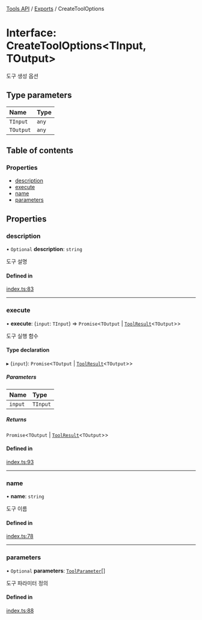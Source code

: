 [Tools API](../../) / [Exports](../modules) / CreateToolOptions

# Interface: CreateToolOptions\<TInput, TOutput\>

도구 생성 옵션

## Type parameters

| Name | Type |
| :------ | :------ |
| `TInput` | `any` |
| `TOutput` | `any` |

## Table of contents

### Properties

- [description](CreateToolOptions#description)
- [execute](CreateToolOptions#execute)
- [name](CreateToolOptions#name)
- [parameters](CreateToolOptions#parameters)

## Properties

### description

• `Optional` **description**: `string`

도구 설명

#### Defined in

[index.ts:83](https://github.com/robotaio/robota/blob/1202ed01072674e4ff6307d72c09a57873f8f949/packages/tools/src/index.ts#L83)

___

### execute

• **execute**: (`input`: `TInput`) => `Promise`\<`TOutput` \| [`ToolResult`](ToolResult)\<`TOutput`\>\>

도구 실행 함수

#### Type declaration

▸ (`input`): `Promise`\<`TOutput` \| [`ToolResult`](ToolResult)\<`TOutput`\>\>

##### Parameters

| Name | Type |
| :------ | :------ |
| `input` | `TInput` |

##### Returns

`Promise`\<`TOutput` \| [`ToolResult`](ToolResult)\<`TOutput`\>\>

#### Defined in

[index.ts:93](https://github.com/robotaio/robota/blob/1202ed01072674e4ff6307d72c09a57873f8f949/packages/tools/src/index.ts#L93)

___

### name

• **name**: `string`

도구 이름

#### Defined in

[index.ts:78](https://github.com/robotaio/robota/blob/1202ed01072674e4ff6307d72c09a57873f8f949/packages/tools/src/index.ts#L78)

___

### parameters

• `Optional` **parameters**: [`ToolParameter`](ToolParameter)[]

도구 파라미터 정의

#### Defined in

[index.ts:88](https://github.com/robotaio/robota/blob/1202ed01072674e4ff6307d72c09a57873f8f949/packages/tools/src/index.ts#L88)
